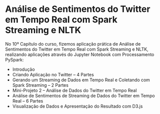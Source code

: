 # Análise de Sentimentos do Twitter em Tempo Real com Spark Streaming e NLTK

No 10º Capítulo do curso, fizemos aplicação prática de Análise de Sentimentos do Twitter em Tempo Real com Spark Streaming e NLTK, realizando aplicações através do Jupyter Notebook com Processamento PySpark:

<ul>
  <li>Introdução</li>
  <li>Criando Aplicação no Twitter – 4 Partes</li>
  <li>Gerando um Streaming de Dados em Tempo Real e Coletando com Spark Streaming – 2 Partes</li>
  <li>Mini-Projeto 2 – Análise de Dados do Twitter em Tempo Real</li>
  <li>Análise de Sentimentos de Streaming de Dados do Twitter em Tempo Real – 6 Partes</li>
  <li>Visualização de Dados e Apresentação do Resultado com D3.js</li>
</ul>
